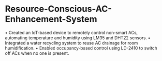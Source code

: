 # Resource-Conscious-AC-Enhancement-System
• Created an IoT-based device to remotely control non-smart ACs, automating temperature and humidity using LM35 and DHT22 sensors. • Integrated a water recycling system to reuse AC drainage for room humidification. • Enabled occupancy-based control using LD-2410 to switch off ACs when no one is present.
